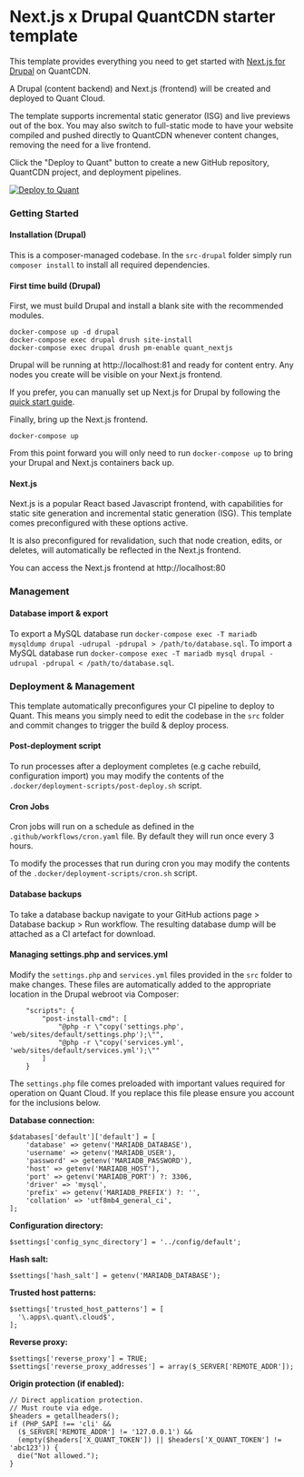 # Next.js x Drupal QuantCDN starter template

This template provides everything you need to get started with [Next.js for Drupal](https://next-drupal.org/) on QuantCDN.

A Drupal (content backend) and Next.js (frontend) will be created and deployed to Quant Cloud.

The template supports incremental static generator (ISG) and live previews out of the box. You may also switch to full-static mode to have your website compiled and pushed directly to QuantCDN whenever content changes, removing the need for a live frontend.

Click the "Deploy to Quant" button to create a new GitHub repository, QuantCDN project, and deployment pipelines.

[![Deploy to Quant](https://www.quantcdn.io/img/quant-deploy-btn-sml.svg)](https://dashboard.quantcdn.io/deploy/step-one?template=app-drupal-nextjs)


### Getting Started

#### Installation (Drupal)

This is a composer-managed codebase. In the `src-drupal` folder simply run `composer install` to install all required dependencies.

#### First time build (Drupal)

First, we must build Drupal and install a blank site with the recommended modules.
```
docker-compose up -d drupal
docker-compose exec drupal drush site-install
docker-compose exec drupal drush pm-enable quant_nextjs
```

Drupal will be running at http://localhost:81 and ready for content entry. Any nodes you create will be visible on your Next.js frontend.

If you prefer, you can manually set up Next.js for Drupal by following the [quick start guide](https://next-drupal.org/learn/quick-start).


Finally, bring up the Next.js frontend.
```
docker-compose up
```

From this point forward you will only need to run `docker-compose up` to bring your Drupal and Next.js containers back up.

#### Next.js

Next.js is a popular React based Javascript frontend, with capabilities for static site generation and incremental static generation (ISG). This template comes preconfigured with these options active.

It is also preconfigured for revalidation, such that node creation, edits, or deletes, will automatically be reflected in the Next.js frontend.

You can access the Next.js frontend at http://localhost:80


### Management

#### Database import & export

To export a MySQL database run `docker-compose exec -T mariadb mysqldump drupal -udrupal -pdrupal > /path/to/database.sql`.
To import a MySQL database run `docker-compose exec -T mariadb mysql drupal -udrupal -pdrupal < /path/to/database.sql`.

### Deployment & Management

This template automatically preconfigures your CI pipeline to deploy to Quant. This means you simply need to edit the codebase in the `src` folder and commit changes to trigger the build & deploy process.

#### Post-deployment script

To run processes after a deployment completes (e.g cache rebuild, configuration import) you may modify the contents of the `.docker/deployment-scripts/post-deploy.sh` script.

#### Cron Jobs

Cron jobs will run on a schedule as defined in the `.github/workflows/cron.yaml` file. By default they will run once every 3 hours.

To modify the processes that run during cron you may modify the contents of the `.docker/deployment-scripts/cron.sh` script.

#### Database backups

To take a database backup navigate to your GitHub actions page > Database backup > Run workflow. The resulting database dump will be attached as a CI artefact for download.

#### Managing settings.php and services.yml

Modify the `settings.php` and `services.yml` files provided in the `src` folder to make changes. These files are automatically added to the appropriate location in the Drupal webroot via Composer:
```
    "scripts": {
        "post-install-cmd": [
            "@php -r \"copy('settings.php', 'web/sites/default/settings.php');\"",
            "@php -r \"copy('services.yml', 'web/sites/default/services.yml');\""
        ]
    }
```

The `settings.php` file comes preloaded with important values required for operation on Quant Cloud. If you replace this file please ensure you account for the inclusions below.

**Database connection:**
```
$databases['default']['default'] = [
    'database' => getenv('MARIADB_DATABASE'),
    'username' => getenv('MARIADB_USER'),
    'password' => getenv('MARIADB_PASSWORD'),
    'host' => getenv('MARIADB_HOST'),
    'port' => getenv('MARIADB_PORT') ?: 3306,
    'driver' => 'mysql',
    'prefix' => getenv('MARIADB_PREFIX') ?: '',
    'collation' => 'utf8mb4_general_ci',
];
```

**Configuration directory:**
```
$settings['config_sync_directory'] = '../config/default';
```

**Hash salt:**
```
$settings['hash_salt'] = getenv('MARIADB_DATABASE');
```

**Trusted host patterns:**
```
$settings['trusted_host_patterns'] = [
  '\.apps\.quant\.cloud$',
];
```

**Reverse proxy:**
```
$settings['reverse_proxy'] = TRUE;
$settings['reverse_proxy_addresses'] = array($_SERVER['REMOTE_ADDR']);
```

**Origin protection (if enabled):**
```
// Direct application protection.
// Must route via edge.
$headers = getallheaders();
if (PHP_SAPI !== 'cli' &&
  ($_SERVER['REMOTE_ADDR'] != '127.0.0.1') &&
  (empty($headers['X_QUANT_TOKEN']) || $headers['X_QUANT_TOKEN'] != 'abc123')) {
  die("Not allowed.");
}
```
